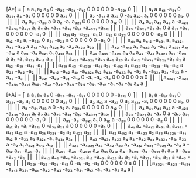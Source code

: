 [A*] =
⎡  a      a₁      a₂      a₃     0    -a₂₃   -a₃₁   -a₁₂     0      0      0     0     0     0    -a₃₂₁     0  ⎤
⎢                                                                                                              ⎥
⎢ a₁      a      a₁₂     -a₃₁    0    a₃₂₁    a₃     -a₂     0      0      0     0     0     0     a₂₃      0  ⎥
⎢                                                                                                              ⎥
⎢ a₂     -a₁₂     a      a₂₃     0     -a₃   a₃₂₁    a₁      0      0      0     0     0     0     a₃₁      0  ⎥
⎢                                                                                                              ⎥
⎢ a₃     a₃₁     -a₂₃     a      0     a₂     -a₁   a₃₂₁     0      0      0     0     0     0     a₁₂      0  ⎥
⎢                                                                                                              ⎥
⎢ a₄     a₄₁     a₄₂     a₄₃     a    -a₄₂₃  -a₄₃₁  -a₄₁₂   a₁     a₂     a₃    -a₂₃  -a₃₁  -a₁₂  -a₄₃₂₁  -a₃₂₁⎥
⎢                                                                                                              ⎥
⎢ a₂₃   -a₃₂₁    -a₃      a₂     0      a     a₁₂   -a₃₁     0      0      0     0     0     0     -a₁      0  ⎥
⎢                                                                                                              ⎥
⎢ a₃₁     a₃    -a₃₂₁    -a₁     0    -a₁₂     a     a₂₃     0      0      0     0     0     0     -a₂      0  ⎥
⎢                                                                                                              ⎥
⎢ a₁₂    -a₂      a₁    -a₃₂₁    0     a₃₁   -a₂₃     a      0      0      0     0     0     0     -a₃      0  ⎥
⎢                                                                                                              ⎥
⎢ a₄₁     a₄     a₄₁₂   -a₄₃₁    a₁   a₄₃₂₁   a₄₃   -a₄₂     a     a₁₂   -a₃₁   a₃₂₁   a₃   -a₂    a₄₂₃    a₂₃ ⎥
⎢                                                                                                              ⎥
⎢ a₄₂   -a₄₁₂     a₄     a₄₂₃    a₂   -a₄₃   a₄₃₂₁   a₄₁   -a₁₂     a     a₂₃   -a₃   a₃₂₁   a₁    a₄₃₁    a₃₁ ⎥
⎢                                                                                                              ⎥
⎢ a₄₃    a₄₃₁   -a₄₂₃     a₄     a₃    a₄₂   -a₄₁   a₄₃₂₁   a₃₁   -a₂₃     a     a₂   -a₁   a₃₂₁   a₄₁₂    a₁₂ ⎥
⎢                                                                                                              ⎥
⎢a₄₂₃   -a₄₃₂₁   -a₄₃    a₄₂    a₂₃    a₄    a₄₁₂   -a₄₃₁  -a₃₂₁   -a₃    a₂     a    a₁₂   -a₃₁   -a₄₁    -a₁ ⎥
⎢                                                                                                              ⎥
⎢a₄₃₁    a₄₃    -a₄₃₂₁   -a₄₁   a₃₁   -a₄₁₂   a₄    a₄₂₃    a₃    -a₃₂₁   -a₁   -a₁₂   a    a₂₃    -a₄₂    -a₂ ⎥
⎢                                                                                                              ⎥
⎢a₄₁₂    -a₄₂    a₄₁    -a₄₃₂₁  a₁₂   a₄₃₁   -a₄₂₃   a₄     -a₂    a₁    -a₃₂₁  a₃₁   -a₂₃   a     -a₄₃    -a₃ ⎥
⎢                                                                                                              ⎥
⎢a₃₂₁    -a₂₃    -a₃₁    -a₁₂    0     -a₁    -a₂    -a₃     0      0      0     0     0     0      a       0  ⎥
⎢                                                                                                              ⎥
⎣a₄₃₂₁  -a₄₂₃   -a₄₃₁   -a₄₁₂   a₃₂₁  -a₄₁   -a₄₂   -a₄₃   -a₂₃   -a₃₁   -a₁₂   -a₁   -a₂   -a₃     a₄      a  ⎦

[*A] = 
⎡  a      a₁      a₂      a₃     0    -a₂₃   -a₃₁   -a₁₂     0      0      0     0     0     0    -a₃₂₁     0  ⎤
⎢                                                                                                              ⎥
⎢ a₁      a      -a₁₂    a₃₁     0    a₃₂₁    -a₃    a₂      0      0      0     0     0     0     a₂₃      0  ⎥
⎢                                                                                                              ⎥
⎢ a₂     a₁₂      a      -a₂₃    0     a₃    a₃₂₁    -a₁     0      0      0     0     0     0     a₃₁      0  ⎥
⎢                                                                                                              ⎥
⎢ a₃     -a₃₁    a₂₃      a      0     -a₂    a₁    a₃₂₁     0      0      0     0     0     0     a₁₂      0  ⎥
⎢                                                                                                              ⎥
⎢ a₄     a₄₁     a₄₂     a₄₃     a    -a₄₂₃  -a₄₃₁  -a₄₁₂   a₁     a₂     a₃    -a₂₃  -a₃₁  -a₁₂  -a₄₃₂₁  -a₃₂₁⎥
⎢                                                                                                              ⎥
⎢ a₂₃   -a₃₂₁     a₃     -a₂     0      a    -a₁₂    a₃₁     0      0      0     0     0     0     -a₁      0  ⎥
⎢                                                                                                              ⎥
⎢ a₃₁    -a₃    -a₃₂₁     a₁     0     a₁₂     a    -a₂₃     0      0      0     0     0     0     -a₂      0  ⎥
⎢                                                                                                              ⎥
⎢ a₁₂     a₂     -a₁    -a₃₂₁    0    -a₃₁    a₂₃     a      0      0      0     0     0     0     -a₃      0  ⎥
⎢                                                                                                              ⎥
⎢ a₄₁     a₄    -a₄₁₂    a₄₃₁    a₁   a₄₃₂₁  -a₄₃    a₄₂     a    -a₁₂    a₃₁   a₃₂₁  -a₃    a₂    a₄₂₃    a₂₃ ⎥
⎢                                                                                                              ⎥
⎢ a₄₂    a₄₁₂     a₄    -a₄₂₃    a₂    a₄₃   a₄₃₂₁  -a₄₁    a₁₂     a    -a₂₃    a₃   a₃₂₁  -a₁    a₄₃₁    a₃₁ ⎥
⎢                                                                                                              ⎥
⎢ a₄₃   -a₄₃₁    a₄₂₃     a₄     a₃   -a₄₂    a₄₁   a₄₃₂₁  -a₃₁    a₂₃     a    -a₂    a₁   a₃₂₁   a₄₁₂    a₁₂ ⎥
⎢                                                                                                              ⎥
⎢a₄₂₃   -a₄₃₂₁   a₄₃     -a₄₂   a₂₃    a₄    -a₄₁₂  a₄₃₁   -a₃₂₁   a₃     -a₂    a    -a₁₂  a₃₁    -a₄₁    -a₁ ⎥
⎢                                                                                                              ⎥
⎢a₄₃₁    -a₄₃   -a₄₃₂₁   a₄₁    a₃₁   a₄₁₂    a₄    -a₄₂₃   -a₃   -a₃₂₁   a₁    a₁₂    a    -a₂₃   -a₄₂    -a₂ ⎥
⎢                                                                                                              ⎥
⎢a₄₁₂    a₄₂     -a₄₁   -a₄₃₂₁  a₁₂   -a₄₃₁  a₄₂₃    a₄     a₂     -a₁   -a₃₂₁  -a₃₁  a₂₃    a     -a₄₃    -a₃ ⎥
⎢                                                                                                              ⎥
⎢a₃₂₁    -a₂₃    -a₃₁    -a₁₂    0     -a₁    -a₂    -a₃     0      0      0     0     0     0      a       0  ⎥
⎢                                                                                                              ⎥
⎣a₄₃₂₁  -a₄₂₃   -a₄₃₁   -a₄₁₂   a₃₂₁  -a₄₁   -a₄₂   -a₄₃   -a₂₃   -a₃₁   -a₁₂   -a₁   -a₂   -a₃     a₄      a  |
